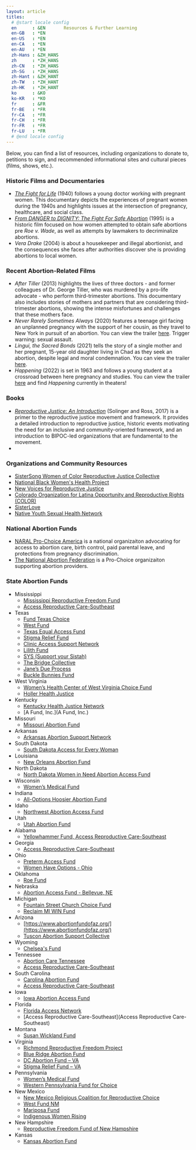 ```yaml
---
layout: article
titles:
  # @start locale config
  en      : &EN       Resources & Further Learning
  en-GB   : *EN
  en-US   : *EN
  en-CA   : *EN
  en-AU   : *EN
  zh-Hans : &ZH_HANS  
  zh      : *ZH_HANS
  zh-CN   : *ZH_HANS
  zh-SG   : *ZH_HANS
  zh-Hant : &ZH_HANT  
  zh-TW   : *ZH_HANT
  zh-HK   : *ZH_HANT
  ko      : &KO       
  ko-KR   : *KO
  fr      : &FR      
  fr-BE   : *FR
  fr-CA   : *FR
  fr-CH   : *FR
  fr-FR   : *FR
  fr-LU   : *FR
  # @end locale config
---
```

Below, you can find a list of resources, including organizations to donate to, petitions to sign, and recommended informational sites and cultural pieces (films, shows, etc.).

### Historic Films and Documentaries
- [*The Fight for Life*](http://archive.org/details/gov.archives.arc.1234) (1940) follows a young doctor working with pregnant women. This documentary depicts the experiences of pregnant women during the 1940s and highlights issues at the intersection of pregnancy, healthcare, and social class. 
- [*From DANGER to DIGNITY: The Fight For Safe Abortion*](https://archive.org/details/from_danger_to_dignity) (1995) is a historic film focused on how women attempted to obtain safe abortions pre *Roe v. Wade*, as well as attempts by lawmakers to decriminalize abortions.
- *Vera Drake* (2004) is about a housekeeper and illegal abortionist, and the consequences she faces after authorities discover she is providing abortions to local women. 

### Recent Abortion-Related Films
- *After Tiller* (2013) highlights the lives of three doctors - and former colleagues of Dr. George Tiller, who was murdered by a pro-life advocate - who perform third-trimester abortions. This documentary also includes stories of mothers and partners that are considering third-trimester abortions, showing the intense misfortunes and challenges that these mothers face.
- *Never Rarely Sometimes Always* (2020) features a teenage girl facing an unplanned pregnancy with the support of her cousin, as they travel to New York in pursuit of an abortion. You can view the trailer [here](https://www.youtube.com/watch?v=hjw_QTKr2rc). Trigger warning: sexual assault.
- *Lingui, the Sacred Bonds* (2021) tells the story of a single mother and her pregnant, 15-year old daughter living in Chad as they seek an abortion, despite legal and moral condemnation. You can view the trailer [here](https://www.youtube.com/watch?v=2DFew16WifY). 
- *Happening* (2022) is set in 1963 and follows a young student at a crossroad between here pregnancy and studies. You can view the trailer [here](https://www.youtube.com/watch?v=HAQVYYqj3Ro) and find *Happening* currently in theaters! 

### Books
- [*Reproductive Justice: An Introduction*](https://www.ucpress.edu/book/9780520288201/reproductive-justice) (Solinger and Ross, 2017) is a primer to the reproductive justice movement and framework. It provides a detailed introduction to reproductive justice, historic events motivating the need for an inclusive and community-oriented framework, and an introduction to BIPOC-led organizations that are fundamental to the movement.
- 

### Organizations and Community Resources
- [SisterSong Women of Color Reproductive Justice Collective](https://www.sistersong.net/)
- [National Black Women's Health Project](https://bwhi.org/)
- [New Voices for Reproductive Justice](https://newvoicesrj.org/)
- [Colorado Organization for Latina Opportunity and Reproductive Rights (COLOR)](https://www.colorlatina.org/)
- [SisterLove](https://www.sisterlove.org/)
- [Native Youth Sexual Health Network](https://www.nativeyouthsexualhealth.com/)


### National Abortion Funds
- [NARAL Pro-Choice America](https://www.prochoiceamerica.org/) is a national organizaiton advocating for access to abortion care, birth control, paid parental leave, and protections from pregnancy discrimination.
- [The National Abortion Federation](https://prochoice.org/) is a Pro-Choice organizaiton supporting abortion providers.

### State Abortion Funds
- Mississippi
    - [Mississippi Reproductive Freedom Fund](https://www.msreprofreedomfund.org/)
    - [Access Reproductive Care-Southeast](https://arc-southeast.org/)
- Texas
    - [Fund Texas Choice](http://fundtexaschoice.org/)
    - [West Fund](http://www.westfund.org/)
    - [Texas Equal Access Fund](http://www.teafund.org/)
    - [Stigma Relief Fund](https://www.wholewomanshealthalliance.org/the-stigma-relief-fund/)
    - [Clinic Access Support Network](https://abortionfunds.org/fund/clinic-access-support-network/)
    - [Lilith Fund](http://www.lilithfund.org/)
    - [SYS (Support your Sistah)](https://www.theafiyacenter.org/)
    - [The Bridge Collective](http://thebridgecollective.org/)
    - [Jane’s Due Process](https://janesdueprocess.org/)
    - [Buckle Bunnies Fund](https://www.bucklebunnies.org/)
- West Virginia
    - [Women’s Health Center of West Virginia Choice Fund](https://secure.lglforms.com/form_engine/s/SZoCjtuFoOb1r-pEN87_eA)
    - [Holler Health Justice](https://www.hollerhealthjustice.org/)
- Kentucky
    - [Kentucky Health Justice Network](https://www.khjn.org/)
    - [A Fund, Inc.](A Fund, Inc.)
- Missouri
    - [Missouri Abortion Fund](https://mofund.org/)
- Arkansas
    - [Arkansas Abortion Support Network](https://www.arabortionsupport.org/)
- South Dakota
    - [South Dakota Access for Every Woman](http://sdaccess4everywoman.org/)
- Louisiana
    - [New Orleans Abortion Fund](https://www.neworleansabortionfund.org/)
- North Dakota
    - [North Dakota Women in Need Abortion Access Fund](https://abortionfunds.org/fund/north-dakota-women-in-need-fund/)
- Wisconsin
    - [Women’s Medical Fund](http://wmfwisconsin.org/)
- Indiana
    - [All-Options Hoosier Abortion Fund](https://alloptionsprc.org/our-services/hoosier-abortion-fund/)
- Idaho
    - [Northwest Abortion Access Fund](http://nwaafund.org/)
- Utah
    - [Utah Abortion Fund](https://secure.actblue.com/donate/utabortionfund)
- Alabama
    - [Yellowhammer Fund, Access Reproductive Care-Southeast](https://arc-southeast.org/)
- Georgia
    - [Access Reproductive Care-Southeast](http://www.arc-southeast.org/)
- Ohio
    - [Preterm Access Fund](http://www.preterm.org/)
    - [Women Have Options - Ohio](https://www.womenhaveoptions.org/)
- Oklahoma
    - [Roe Fund](http://www.roefund.org/)
- Nebraska
    - [Abortion Access Fund - Bellevue, NE](https://abortionaccessfund.org/donate/)
- Michigan
    - [Fountain Street Church Choice Fund](https://www.fountainstreet.org/choicefund)
    - [Reclaim MI WIN Fund](http://www.reclaimproject.org/)
- Arizona
    - [https://www.abortionfundofaz.org/](https://www.abortionfundofaz.org/)
    - [Tuscon Abortion Support Collective](https://www.abortionintucson.org/)
- Wyoming
    - [Chelsea's Fund](https://www.chelseasfund.org/)
- Tennessee
    - [Abortion Care Tennessee](https://abortioncaretn.org/resources/)
    - [Access Reproductive Care-Southeast](https://arc-southeast.org/)
- South Carolina
    - [Carolina Abortion Fund](https://www.carolinaabortionfund.org/)
    - [Access Reproductive Care-Southeast](https://arc-southeast.org/)
- Iowa
    - [Iowa Abortion Access Fund](https://www.iowaabortionaccessfund.org/)
- Florida
    - [Florida Access Network](https://www.flaccessnetwork.org/)
    - [Access Reproductive Care-Southeast](Access Reproductive Care-Southeast)
- Montana
    - [Susan Wickland Fund](https://nd-fund/)
- Virginia
    - [Richmond Reproductive Freedom Project](http://www.rrfp.net/donate)
    - [Blue Ridge Abortion Fund](https://blueridgeabortionfund.org/donate/)
    - [DC Abortion Fund – VA](https://dcabortionfund.org/donate/)
    - [Stigma Relief Fund – VA](https://www.wholewomanshealthalliance.org/the-stigma-relief-fund/)
- Pennsylvania
    - [Women’s Medical Fund](http://www.womensmedicalfund.org/donate)
    - [Western Pennsylvania Fund for Choice](https://www.wpafundforchoice.org/)
- New Mexico
    - [New Mexico Religious Coalition for Reproductive Choice](http://nmrcrc.org/)
    - [West Fund NM](http://www.westfund.org/)
    - [Mariposa Fund](http://mariposafund.org/)
    - [Indigenous Women Rising](https://www.iwrising.org/)
- New Hampshire
    - [Reproductive Freedom Fund of New Hampshire](http://www.reprofundnh.com/)
- Kansas
    - [Kansas Abortion Fund](https://kansasabortionfund.org/)